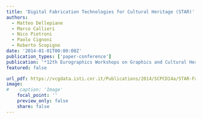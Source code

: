 ```yaml
---
title: 'Digital Fabrication Technologies for Cultural Heritage (STAR)'
authors:
  - Matteo Dellepiane
  - Marco Callieri
  - Nico Pietroni
  - Paolo Cignoni
  - Roberto Scopigno
date: '2014-01-01T00:00:00Z'
publication_types: ['paper-conference']
publication: '*12th Eurographics Workshops on Graphics and Cultural Heritage (EG GCH 2014)*'
featured: false

url_pdf: https://vcgdata.isti.cnr.it/Publications/2014/SCPCD14a/STAR-Fabrication-final_c.pdf
image:
#    caption: 'Image'
    focal_point: ''
    preview_only: false
    share: false
---
```

